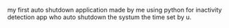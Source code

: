 my first auto shutdown application made by me using python for inactivity detection app who auto shutdown the systum the time set by u.
